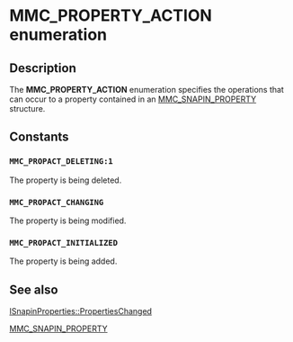# MMC_PROPERTY_ACTION enumeration

## Description

The
**MMC_PROPERTY_ACTION** enumeration specifies the operations that can occur to a property contained in an
[MMC_SNAPIN_PROPERTY](https://learn.microsoft.com/windows/desktop/api/mmcobj/ns-mmcobj-mmc_snapin_property) structure.

## Constants

### `MMC_PROPACT_DELETING:1`

The property is being deleted.

### `MMC_PROPACT_CHANGING`

The property is being modified.

### `MMC_PROPACT_INITIALIZED`

The property is being added.

## See also

[ISnapinProperties::PropertiesChanged](https://learn.microsoft.com/windows/desktop/api/mmcobj/nf-mmcobj-isnapinproperties-propertieschanged)

[MMC_SNAPIN_PROPERTY](https://learn.microsoft.com/windows/desktop/api/mmcobj/ns-mmcobj-mmc_snapin_property)